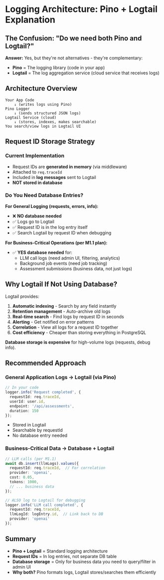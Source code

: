 # Logging Architecture: Pino + Logtail Explanation

## The Confusion: "Do we need both Pino and Logtail?"

**Answer:** Yes, but they're not alternatives - they're complementary:

- **Pino** = The logging library (code in your app)
- **Logtail** = The log aggregation service (cloud service that receives logs)

## Architecture Overview

```
Your App Code
    ↓ (writes logs using Pino)
Pino Logger
    ↓ (sends structured JSON logs)
Logtail Service (cloud)
    ↓ (stores, indexes, makes searchable)
You search/view logs in Logtail UI
```

## Request ID Storage Strategy

### Current Implementation
- Request IDs are **generated in memory** (via middleware)
- Attached to `req.traceId` 
- Included in **log messages** sent to Logtail
- **NOT stored in database**

### Do You Need Database Entries?

**For General Logging (requests, errors, info):**
- ❌ **NO database needed**
- ✅ Logs go to Logtail
- ✅ Request ID is in the log entry itself
- ✅ Search Logtail by request ID when debugging

**For Business-Critical Operations (per M1.1 plan):**
- ✅ **YES database needed** for:
  - LLM call logs (need admin UI, filtering, analytics)
  - Background job events (need job tracking)
  - Assessment submissions (business data, not just logs)

## Why Logtail If Not Using Database?

Logtail provides:
1. **Automatic indexing** - Search by any field instantly
2. **Retention management** - Auto-archive old logs
3. **Real-time search** - Find logs by request ID in seconds
4. **Alerting** - Get notified on error patterns
5. **Correlation** - View all logs for a request ID together
6. **Cost efficiency** - Cheaper than storing everything in PostgreSQL

**Database storage is expensive** for high-volume logs (requests, debug info).

## Recommended Approach

### General Application Logs → Logtail (via Pino)
```typescript
// In your code
logger.info('Request completed', { 
  requestId: req.traceId,
  userId: user.id,
  endpoint: '/api/assessments',
  duration: 150
});
```
- Stored in Logtail
- Searchable by requestId
- No database entry needed

### Business-Critical Data → Database + Logtail
```typescript
// LLM calls (per M1.1)
await db.insert(llmLogs).values({
  requestId: req.traceId,  // For correlation
  provider: 'openai',
  cost: 0.05,
  tokens: 1000,
  // ... business data
});

// ALSO log to Logtail for debugging
logger.info('LLM call completed', {
  requestId: req.traceId,
  llmLogId: logEntry.id,  // Link back to DB
  provider: 'openai'
});
```

## Summary

- **Pino + Logtail** = Standard logging architecture
- **Request IDs** = In log entries, not separate DB table
- **Database storage** = Only for business data you need to query/filter in admin UI
- **Why both?** Pino formats logs, Logtail stores/searches them efficiently

